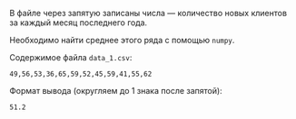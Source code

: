 В файле через запятую записаны числа — количество новых клиентов за каждый месяц последнего года. 

Необходимо найти среднее этого ряда с помощью `numpy`.

Содержимое файла `data_1.csv`:
```
49,56,53,36,65,59,52,45,59,41,55,62
```

Формат вывода (округляем до 1 знака после запятой):
```
51.2
```

